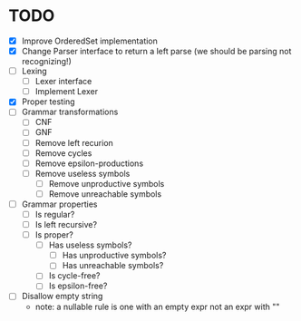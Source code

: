 # TODO

- [x] Improve OrderedSet implementation
- [x] Change Parser interface to return a left parse (we should be parsing not recognizing!)
- [ ] Lexing
    - [ ] Lexer interface
    - [ ] Implement Lexer
- [x] Proper testing
- [ ] Grammar transformations
    - [ ] CNF
    - [ ] GNF
    - [ ] Remove left recurion
    - [ ] Remove cycles
    - [ ] Remove epsilon-productions
    - [ ] Remove useless symbols
        - [ ] Remove unproductive symbols
        - [ ] Remove unreachable symbols
- [ ] Grammar properties
    - [ ] Is regular?
    - [ ] Is left recursive?
    - [ ] Is proper?
        - [ ] Has useless symbols?
            - [ ] Has unproductive symbols?
            - [ ] Has unreachable symbols?
        - [ ] Is cycle-free?
        - [ ] Is epsilon-free?
- [ ] Disallow empty string
  - note: a nullable rule is one with an empty expr not an expr with ""
